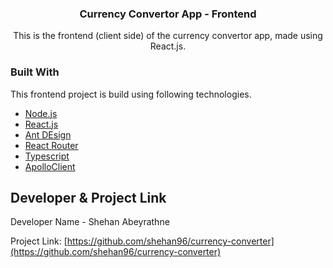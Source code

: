 <div align="center">

  <h3 align="center">Currency Convertor App - Frontend</h3>

  <p align="center">
  This is the frontend (client side) of the currency convertor app, made using React.js.
  </p>
</div>

<!-- Built With -->
### Built With

This frontend project is build using following technologies.

- [Node.js](https://nodejs.org/en/)
- [React.js](https://reactjs.org/)
- [Ant DEsign](https://ant.design/)
- [React Router](https://reactrouter.com/)
- [Typescript](https://www.typescriptlang.org/)
- [ApolloClient](https://www.apollographql.com/docs/react/)

<!-- DEVELOPER -->

## Developer & Project Link

Developer Name - Shehan Abeyrathne

Project Link: [https://github.com/shehan96/currency-converter](https://github.com/shehan96/currency-converter)
